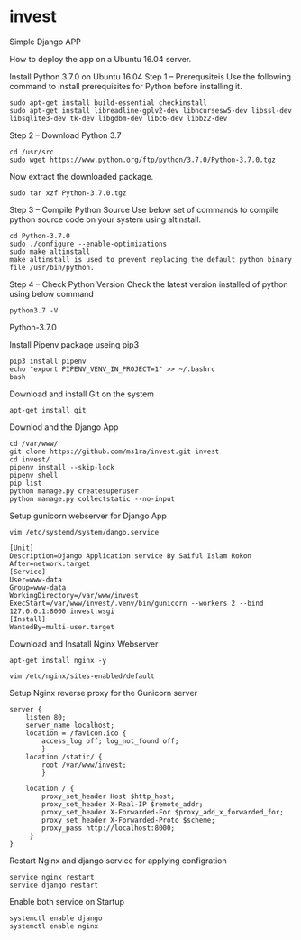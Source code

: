 # invest
Simple Django APP

How to deploy the app on a Ubuntu 16.04 server.

Install Python 3.7.0 on Ubuntu 16.04
Step 1 – Prerequsiteis
Use the following command to install prerequisites for Python before installing it.
```
sudo apt-get install build-essential checkinstall
sudo apt-get install libreadline-gplv2-dev libncursesw5-dev libssl-dev libsqlite3-dev tk-dev libgdbm-dev libc6-dev libbz2-dev
```
Step 2 – Download Python 3.7

```
cd /usr/src
sudo wget https://www.python.org/ftp/python/3.7.0/Python-3.7.0.tgz
```
Now extract the downloaded package.
```
sudo tar xzf Python-3.7.0.tgz
```
Step 3 – Compile Python Source
Use below set of commands to compile python source code on your system using altinstall.
```
cd Python-3.7.0
sudo ./configure --enable-optimizations
sudo make altinstall
make altinstall is used to prevent replacing the default python binary file /usr/bin/python.
```

Step 4 – Check Python Version
Check the latest version installed of python using below command
```
python3.7 -V
```
Python-3.7.0

Install Pipenv package useing pip3 
```
pip3 install pipenv 
echo "export PIPENV_VENV_IN_PROJECT=1" >> ~/.bashrc
bash
```

Download and install Git on the system
```
apt-get install git
```
Downlod and the Django App
```
cd /var/www/
git clone https://github.com/ms1ra/invest.git invest 
cd invest/
pipenv install --skip-lock
pipenv shell
pip list
python manage.py createsuperuser
python manage.py collectstatic --no-input
```
Setup gunicorn webserver for Django App
```
vim /etc/systemd/system/dango.service
```
```
[Unit]
Description=Django Application service By Saiful Islam Rokon
After=network.target
[Service]
User=www-data
Group=www-data
WorkingDirectory=/var/www/invest
ExecStart=/var/www/invest/.venv/bin/gunicorn --workers 2 --bind 127.0.0.1:8000 invest.wsgi
[Install]
WantedBy=multi-user.target
```

Download and Insatall Nginx Webserver 
```
apt-get install nginx -y
```
```
vim /etc/nginx/sites-enabled/default
```
Setup Nginx reverse proxy for the Gunicorn server

```
server {
    listen 80;
    server_name localhost;
    location = /favicon.ico {
        access_log off; log_not_found off;
        }
    location /static/ {
        root /var/www/invest;
        }

    location / {
        proxy_set_header Host $http_host;
        proxy_set_header X-Real-IP $remote_addr;
        proxy_set_header X-Forwarded-For $proxy_add_x_forwarded_for;
        proxy_set_header X-Forwarded-Proto $scheme;
        proxy_pass http://localhost:8000;
     }
}
```
Restart Nginx and django service for applying configration
```
service nginx restart
service django restart
```
Enable both service on Startup

```
systemctl enable django
systemctl enable nginx
```